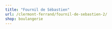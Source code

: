 ```yaml
---
title: "Fournil de Sébastien"
url: /clermont-ferrand/fournil-de-sebastien-2/
shop: boulangerie
---
```

